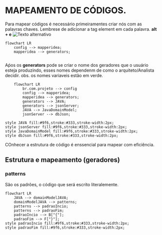 # MAPEAMENTO DE CÓDIGOS.
Para mapear códigos é necessário primeiramentes criar nós com as palavras chaves. Lembrese de adicionar a tag element em cada palavra.
**alt + e** ![Texto alternativo](https://github.com/HamiltonVentura/MapperIdea-Java/blob/main/icones/element.png)


```mermaid
flowchart LR
    config --> mapperidea;
    mapperidea --> generators;
   
```
Aṕos os **generators** pode se criar o nome dos geradores que o usuário esteja produzindo, esses nomes dependenm de como o arquiteto/Analista decidir. obs. os nomes variaveis estão em verde.

```mermaid
    flowchart LR
        br.com.projeto --> config
        config --> mapperidea;
        mapperidea --> generators;
        generators --> JAVA;
        generators --> jsonServer;
        JAVA --> JavaDomainModel;
        jsonServer --> dbJson;

style JAVA fill:#9f6,stroke:#333,stroke-width:2px;
style jsonServer fill:#9f6,stroke:#333,stroke-width:2px;
style JavaDomainModel fill:#9f6,stroke:#333,stroke-width:2px;
style dbJson fill:#9f6,stroke:#333,stroke-width:2px;
```

COnhecer a estrutura de código é enssencial para mapear com eficiência.

## Estrutura e mapeamento (geradores)

### patterns
São os padrões, o código que será escrito literalemente.

 ```mermaid
flowchart LR
     JAVA --> domainModelJAVA;
     domainModelJAVA --> patterns;
     patterns --> padraoIncio;
     patterns --> padraoFim;
     padraoIncio --> B["{"];
     padraoFim --> F["}"];
style padraoIncio fill:#9f6,stroke:#333,stroke-width:2px;
style padraoFim fill:#9f6,stroke:#333,stroke-width:2px;
```


